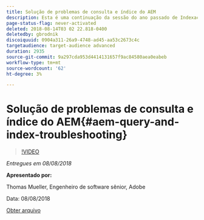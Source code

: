 ```yaml
---
title: Solução de problemas de consulta e índice do AEM
description: Esta é uma continuação da sessão do ano passado de Indexação de AEM e JCR Query. Ela abrange os mesmos tópicos, mas com conteúdo totalmente novo e tem pouca sobreposição com a apresentação mais antiga. Também estão incluídos novos recursos do AEM 6.4.
page-status-flag: never-activated
deleted: 2018-08-14T03 02 22.818-0400
deletedby: gbrodnik
discoiquuid: 0904a311-26a9-4748-ad45-aa53c2673c4c
targetaudience: target-audience advanced
duration: 2935
source-git-commit: 9a297cda953d4414131657f9ac84580aea0eabeb
workflow-type: tm+mt
source-wordcount: '62'
ht-degree: 3%

---
```



# Solução de problemas de consulta e índice do AEM{#aem-query-and-index-troubleshooting}

>[!VIDEO](https://video.tv.adobe.com/v/23270/?quality=9)

*Entregues em 08/08/2018*

**Apresentado por:**

Thomas Mueller, Engenheiro de software sênior, Adobe

Data: 08/08/2018

[Obter arquivo](assets/20180808-gems-adobe+cloud+platform-experience+system+of+record-1.pdf)

<!--
[Get back to the Overview](https://helpx.adobe.com/experience-manager/kt/eseminars/gems/aem-index.html)
-->
